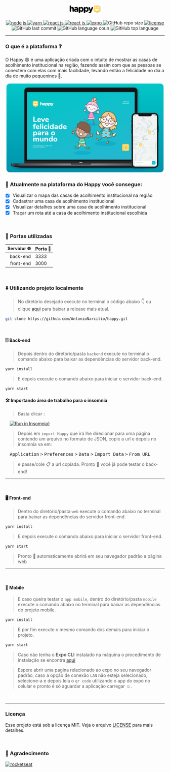 
<p align="center">
  <img src="./.github/Happy_Logo.png" width="20%"/>
  
<br/>  
<br/>
                                              
<a href="https://nodejs.org/en/">
 <img alt="node js" title="node js" src="https://img.shields.io/static/v1?label=node%20js&message=javascript%20runtime%20environment&color=0193AD&labelColor=282a36&style=flat&logo=node.js&logoColor=white" alt="node js"/>
</a>

<a href="https://classic.yarnpkg.com/en/docs/install#debian-stable">
 <img alt="yarn" title="yarn" src="https://img.shields.io/static/v1?label=yarn&message=package%20manager&color=0193AD&labelColor=282a36&style=flat&logo=Yarn&logoColor=white" alt="yarn"/>
</a>

<a href="https://pt-br.reactjs.org">
 <img alt="react js" title="react js" src="https://img.shields.io/static/v1?label=react%20js&message=library&color=0193AD&labelColor=282a36&style=flat&logo=REACT&logoColor=white" alt="react js"/>
</a>

<a href="https://reactnative.dev">
 <img alt="react js" title="react js" src="https://img.shields.io/static/v1?label=react%20native&message=library&color=0193AD&labelColor=282a36&style=flat&logo=REACT&logoColor=white" alt="react native"/>
</a>


<a href="https://docs.expo.io/get-started/installation/">
 <img alt="expo" title="expo" src="https://img.shields.io/static/v1?label=expo&message=mobile%20dev%20tool&color=0193AD&labelColor=282a36&style=flat&logo=Expo&logoColor=white" alt="expo"/>
</a>


<img alt="GitHub repo size" title="GitHub repo size" src="https://img.shields.io/github/repo-size/AntonioNarcilio/Happy?color=0193AD&labelColor=282a36&logo=GitHub&logoColor=white" />

<a href="https://github.com/AntonioNarcilio/happy/blob/master/LICENSE">
 <img src="https://img.shields.io/github/license/AntonioNarcilio/Happy?label=license&color=0193AD&labelColor=282a36" alt="license"/>
</a>

<img alt="GitHub last commit" title="GitHub last commit" src="https://img.shields.io/github/last-commit/AntonioNarcilio/Happy?&color=0193AD&labelColor=282a36" />
<img alt="GitHub language coun" title="GitHub language coun" src="https://img.shields.io/github/languages/count/AntonioNarcilio/Happy?&color=0193AD&labelColor=282a36" />
<img alt="GitHub top language" title="GitHub top language" src="https://img.shields.io/github/languages/top/AntonioNarcilio/Happy?&color=0193AD&labelColor=282a36" />


</p>

---

### O que é a plataforma ❓

O Happy 😄 é uma aplicação criada com o intuito de mostrar as casas de acolhimento institucional na região, fazendo assim com que as pessoas se conectem com elas com mais facilidade, levando então a felicidade no dia a dia de muito pequeninos 🧒.

<img src="./.github/Happy_Devices.png"/>


<br/>


### 🚀 **Atualmente na plataforma do Happy você consegue:**
- [x] Visualizar o mapa das casas de acolhimento institucional na região
- [x] Cadastrar uma casa de acolhimento institucional 
- [x] Visualizar detalhes sobre uma casa de acolhimento institucional
- [x] Traçar um rota até a casa de acolhimento institucional escolhida

<br/>

### 🚧 **Portas utilizadas**

Servidor 🌐 | Porta 🚪
---------:|:--------
back-end  |  3333
front-end |  3000


<br/>

### ⬇️ **Utilizando projeto localmente**

>No diretório desejado execute no terminal o código abaixo 👇 ou clique [aqui](https://github.com/AntonioNarcilio/happy/releases) para baixar a release mais atual.

~~~bash
git clone https://github.com/AntonioNarcilio/happy.git
~~~

<br>

#### 🗄 Back-end

> Depois dentro do diretório/pasta `backend` execute no terminal o comando abaixo para baixar as dependências do servidor back-end.

~~~bash
yarn install
~~~

> E depois execute o comando abaixo para iniciar o servidor back-end.

~~~bash
yarn start
~~~

#### 🛠 Importando área de trabalho para o insomnia

> Basta clicar : 

&ensp;&ensp;[![Run in Insomnia}](https://insomnia.rest/images/run.svg)](https://insomnia.rest/run/?label=Happy&uri=https%3A%2F%2Fgist.githubusercontent.com%2FAntonioNarcilio%2Fa586fbcaaf5a87d5d6895e33829549e1%2Fraw%2F8ae53fd80fc97e5c825704ac49a4e9be7bf6ad86%2Fhappy-insomnia)

> Depois em `import Happy` que irá lhe direcionar para uma página contendo um arquivo no formato de JSON, copie a url e depois no insomnia va em:

  &ensp;&ensp;<kbd>Application</kbd> <kbd>></kbd> <kbd>Preferences</kbd> <kbd>></kbd> <kbd>Data</kbd> <kbd>></kbd> <kbd>Import Data</kbd> <kbd>></kbd> <kbd>From URL</kbd>
  
> e passe/cole 📋 a url copiada. Pronto 🎉 você já pode testar o back-end!

---

<br>

#### 🖥 Front-end

> Dentro do diretório/pasta `web` execute o comando abaixo no terminal para baixar as dependências do servidor front-end.

~~~bash
yarn install
~~~

> E depois execute o comando abaixo para iniciar o servidor front-end.

~~~bash
yarn start
~~~

> Pronto 🎊 automaticamente abrirá em seu navegador padrão a página web

---

<br>

#### 📱 Mobile

> E caso queira testar o `app mobile`, dentro do diretório/pasta `mobile` execute o comando abaixo no terminal para baixar as dependências do projeto mobile. 

~~~bash
yarn install
~~~

> E por fim execute o mesmo comando dos demais para iniciar o projeto. 

~~~bash
yarn start
~~~

> Caso não tenha o **Expo CLI** instalado na máquina o procedimento de instalação se encontra [aqui](https://docs.expo.io/get-started/installation/)

> Espere abrir uma pagina relacionado ao expo no seu navegador padrão, caso a opção de conexão `LAN` não esteja selecionado, selecione-a e depois leia o `qr code` utilizando o app do expo no celular e pronto é só aguardar a aplicação carregar ☺.

<br>

---

### Licença
Esse projeto está sob a licença MIT. Veja o arquivo [LICENSE](https://github.com/AntonioNarcilio/happy/blob/main/LICENSE) para mais detalhes.

<br/>

### 🙏 Agradecimento

<a href="https://rocketseat.com.br">
 <img src="https://img.shields.io/static/v1?label=rocketseat&message=ir&color=8257e5&labelColor=282a36&style=flat&logo=Apache%20RocketMQ&logoColor=white" alt="rocketseat"/>
</a>
